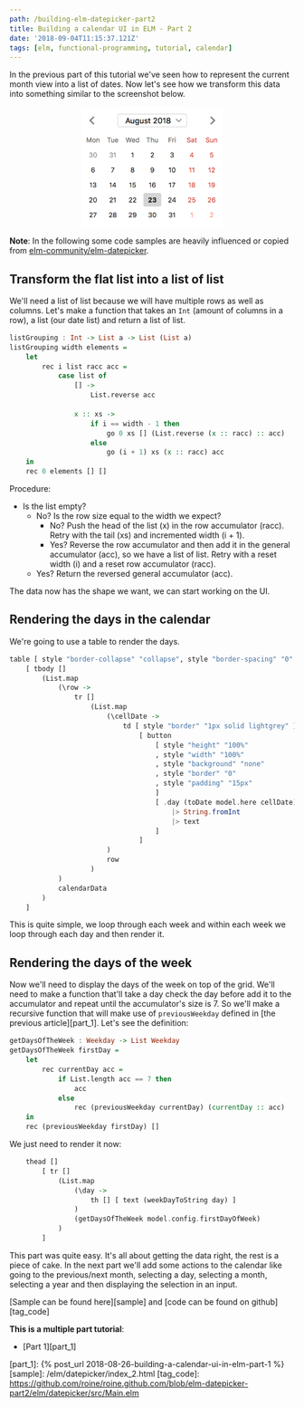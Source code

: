 ```yaml
---
path: /building-elm-datepicker-part2
title: Building a calendar UI in ELM - Part 2
date: '2018-09-04T11:15:37.121Z'
tags: [elm, functional-programming, tutorial, calendar]
---
```

In the previous part of this tutorial we've seen how to represent the current month view into a list of dates. 
Now let's see how we transform this data into something similar to the screenshot below.

<center><img src="./screenshot_1.png" alt="Typical calendar view" width="250"/></center>

__Note__: In the following some code samples are heavily influenced or copied from [elm-community/elm-datepicker][1].

## Transform the flat list into a list of list
We'll need a list of list because we will have multiple rows as well as columns. Let's make a function that takes an `Int` (amount of columns
in a row), a list (our date list) and return a list of list.
```haskell
listGrouping : Int -> List a -> List (List a)
listGrouping width elements =
    let
        rec i list racc acc =
            case list of
                [] ->
                    List.reverse acc

                x :: xs ->
                    if i == width - 1 then
                        go 0 xs [] (List.reverse (x :: racc) :: acc)
                    else
                        go (i + 1) xs (x :: racc) acc
    in
    rec 0 elements [] []
```
Procedure:
- Is the list empty?
    - No? Is the row size equal to the width we expect?
        - No? Push the head of the list (x) in the row accumulator (racc). Retry with the tail (xs) and incremented width (i + 1).
        - Yes? Reverse the row accumulator and then add it in the general accumulator (acc), so we have a list of list. 
        Retry with a reset width (i) and a reset row accumulator (racc).
    - Yes? Return the reversed general accumulator (acc).
    
The data now has the shape we want, we can start working on the UI.

## Rendering the days in the calendar
We're going to use a table to render the days.
```haskell
table [ style "border-collapse" "collapse", style "border-spacing" "0" ]
    [ tbody []
        (List.map
            (\row ->
                tr []
                    (List.map
                        (\cellDate ->
                            td [ style "border" "1px solid lightgrey" ]
                                [ button
                                    [ style "height" "100%"
                                    , style "width" "100%"
                                    , style "background" "none"
                                    , style "border" "0"
                                    , style "padding" "15px"
                                    ]
                                    [ .day (toDate model.here cellDate)
                                        |> String.fromInt
                                        |> text
                                    ]
                                ]
                        )
                        row
                    )
            )
            calendarData
        )
    ]
```
This is quite simple, we loop through each week and within each week we loop through each day and then render it.


## Rendering the days of the week
Now we'll need to display the days of the week on top of the grid. We'll need to make a function that'll take a day
check the day before add it to the accumulator and repeat until the accumulator's size is 7.
So we'll make a recursive function that will make use of `previousWeekday`
defined in [the previous article][part_1]. Let's see the definition:
```haskell
getDaysOfTheWeek : Weekday -> List Weekday
getDaysOfTheWeek firstDay =
    let
        rec currentDay acc =
            if List.length acc == 7 then
                acc
            else
                rec (previousWeekday currentDay) (currentDay :: acc)
    in
    rec (previousWeekday firstDay) []
```
We just need to render it now:
```haskell
    thead []
        [ tr []
            (List.map
                (\day ->
                    th [] [ text (weekDayToString day) ]
                )
                (getDaysOfTheWeek model.config.firstDayOfWeek)
            )
        ]
```

This part was quite easy. It's all about getting the data right, the rest is a piece of cake. In the next part we'll
add some actions to the calendar like going to the previous/next month, selecting a day, selecting a month, selecting a year and
then displaying the selection in an input.

[Sample can be found here][sample] and [code can be found on github][tag_code]

__This is a multiple part tutorial__:
- [Part 1][part_1]


[1]: https://github.com/elm-community/elm-datepicker
[part_1]: {% post_url 2018-08-26-building-a-calendar-ui-in-elm-part-1 %}
[sample]: /elm/datepicker/index_2.html
[tag_code]: https://github.com/roine/roine.github.com/blob/elm-datepicker-part2/elm/datepicker/src/Main.elm